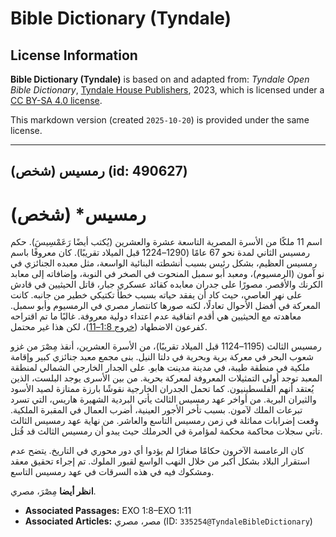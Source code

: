# Bible Dictionary (Tyndale)

## License Information

**Bible Dictionary (Tyndale)** is based on and adapted from: _Tyndale Open Bible Dictionary_, [Tyndale House Publishers](https://tyndaleopenresources.com/), 2023, which is licensed under a [CC BY-SA 4.0 license](https://creativecommons.org/licenses/by-sa/4.0/legalcode.en).

This markdown version (created `2025-10-20`) is provided under the same license.



--------------------------------

## رمسيس (شخص) (id: 490627)

رمسيس\* (شخص)
=============

اسم 11 ملكًا من الأسرة المصرية التاسعة عشرة والعشرين (يُكتب أيضًا رَعَمْسِيسَ). حكم رمسيس الثاني لمدة نحو 67 عامًا (1290–1224 قبل الميلاد تقريبًا). كان معروفًا باسم رمسيس العظيم، بشكل رئيس بسبب أنشطته البنائية الواسعة، مثل معبده الجنائزي في نو آمون (الرمسيوم)، ومعبد أبو سمبل المنحوت في الصخر في النوبة، وإضافاته إلى معابد الكرنك والأقصر. مصورًا على جدران معابده كقائد عسكري جبار، قاتل الحيثيين في قادش على نهر العاصي، حيث كاد أن يفقد حياته بسبب خطأ تكتيكي خطير من جانبه. كانت المعركة في أفضل الأحوال تعادلًا، لكنه صورها كانتصار مصري في الرمسيوم وأبو سمبل. معاهدته مع الحيثيين هي أقدم اتفاقية عدم اعتداء دولية معروفة. غالبًا ما تم اقتراحه كفرعون الاضطهاد ([خروج 1:8–11](https://ref.ly/Exod1:8-Exod1:11))، لكن هذا غير محتمل.

رمسيس الثالث (1195–1124 قبل الميلاد تقريبًا)، من الأسرة العشرين، أنقذ مِصْرَ من غزو شعوب البحر في معركة برية وبحرية في دلتا النيل. بنى مجمع معبد جنائزي كبير وإقامة ملكية في منطقة طيبة، في مدينة مدينت هابو. على الجدار الخارجي الشمالي لمنطقة المعبد توجد أولى التمثيلات المعروفة لمعركة بحرية. من بين الأسرى يوجد البلست، الذين يُعتقد أنهم الفلسطينيون. كما تحمل الجدران الخارجية نقوشًا بارزة ممتازة لصيد الأسود والثيران البرية. من أواخر عهد رمسيس الثالث يأتي البردية الشهيرة هاريس، التي تسرد تبرعات الملك لآمون. بسبب تأخر الأجور العينية، أضرب العمال في المقبرة الملكية. وقعت إضرابات مماثلة في زمن رمسيس التاسع والعاشر. من نهاية عهد رمسيس الثالث تأتي سجلات محاكمة محكمة لمؤامرة في الحرملك حيث يبدو أن رمسيس الثالث قد قُتل.

كان الرعامسة الآخرون حكامًا صغارًا لم يؤدوا أي دور محوري في التاريخ. يتضح عدم استقرار البلاد بشكل أكبر من خلال النهب الواسع لقبور الملوك. تم إجراء تحقيق معقد ومشكوك فيه في هذه السرقات في عهد رمسيس التاسع.

**انظر أيضا** مِصْرَ، مصري.

* **Associated Passages:** EXO 1:8–EXO 1:11
* **Associated Articles:** مصر، مصري (ID: `335254@TyndaleBibleDictionary`)

